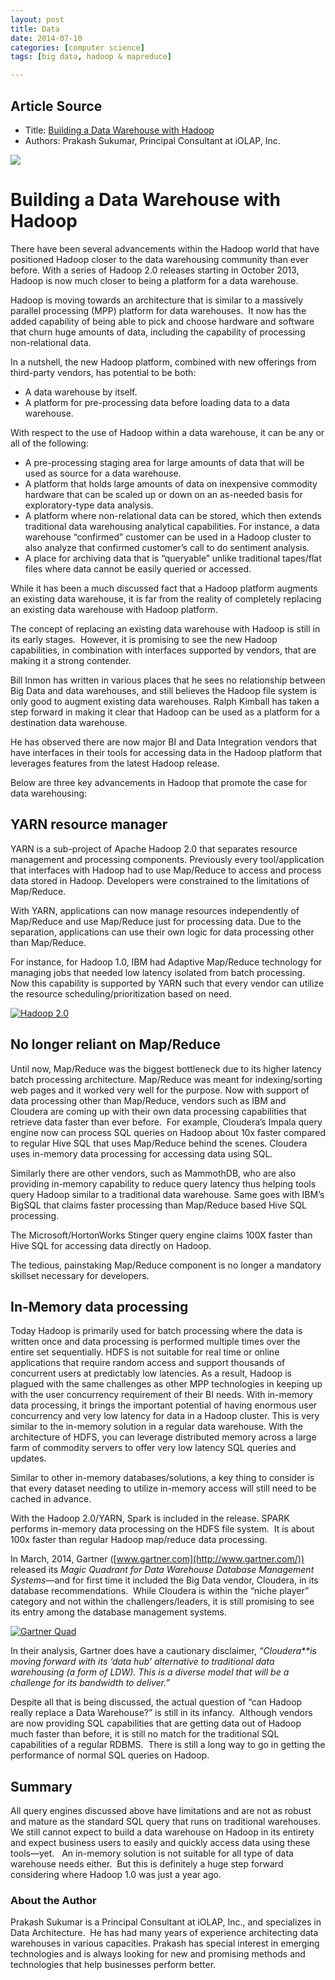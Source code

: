```yaml
---
layout: post
title: Data
date: 2014-07-10
categories: [computer science]
tags: [big data, hadoop & mapreduce]

---
```




## Article Source
* Title: [Building a Data Warehouse with Hadoop](http://www.iolap.com/blog/building-a-data-warehouse-with-hadoop/)
* Authors: Prakash Sukumar, Principal Consultant at iOLAP, Inc.

[![](http://sungsoo.github.com/images/datawarehousehadoop.png)](http://sungsoo.github.com/images/datawarehousehadoop.png)



# Building a Data Warehouse with Hadoop 

There have been several advancements within the Hadoop world that have
positioned Hadoop closer to the data warehousing community than ever
before. With a series of Hadoop 2.0 releases starting in October 2013,
Hadoop is now much closer to being a platform for a data warehouse.

Hadoop is moving towards an architecture that is similar to a massively
parallel processing (MPP) platform for data warehouses.  It now has the
added capability of being able to pick and choose hardware and software
that churn huge amounts of data, including the capability of processing
non-relational data.

In a nutshell, the new Hadoop platform, combined with new offerings from
third-party vendors, has potential to be both:

-   A data warehouse by itself.
-   A platform for pre-processing data before loading data to a data
    warehouse.

With respect to the use of Hadoop within a data warehouse, it can be any
or all of the following:

-   A pre-processing staging area for large amounts of data that will be
    used as source for a data warehouse.
-   A platform that holds large amounts of data on inexpensive commodity
    hardware that can be scaled up or down on an as-needed basis for
    exploratory-type data analysis.
-   A platform where non-relational data can be stored, which then
    extends traditional data warehousing analytical capabilities. For
    instance, a data warehouse “confirmed” customer can be used in a
    Hadoop cluster to also analyze that confirmed customer’s call to do
    sentiment analysis.
-   A place for archiving data that is “queryable” unlike traditional
    tapes/flat files where data cannot be easily queried or accessed.

While it has been a much discussed fact that a Hadoop platform augments
an existing data warehouse, it is far from the reality of completely
replacing an existing data warehouse with Hadoop platform.

The concept of replacing an existing data warehouse with Hadoop is still
in its early stages.  However, it is promising to see the new Hadoop
capabilities, in combination with interfaces supported by vendors, that
are making it a strong contender.

Bill Inmon has written in various places that he sees no relationship
between Big Data and data warehouses, and still believes the Hadoop file
system is only good to augment existing data warehouses. Ralph Kimball
has taken a step forward in making it clear that Hadoop can be used as a
platform for a destination data warehouse.

He has observed there are now major BI and Data Integration vendors that
have interfaces in their tools for accessing data in the Hadoop platform
that leverages features from the latest Hadoop release.

Below are three key advancements in Hadoop that promote the case for
data warehousing:

## YARN resource manager

YARN is a sub-project of Apache Hadoop 2.0 that separates resource
management and processing components. Previously every tool/application
that interfaces with Hadoop had to use Map/Reduce to access and process
data stored in Hadoop. Developers were constrained to the limitations of
Map/Reduce.

With YARN, applications can now manage resources independently of
Map/Reduce and use Map/Reduce just for processing data. Due to the
separation, applications can use their own logic for data processing
other than Map/Reduce.

For instance, for Hadoop 1.0, IBM had Adaptive Map/Reduce technology for
managing jobs that needed low latency isolated from batch processing.
Now this capability is supported by YARN such that every vendor can
utilize the resource scheduling/prioritization based on need.

[![Hadoop
2.0](http://www.iolap.com/blog/wp-content/uploads/2014/04/Hadoop-2.0.png)](http://www.iolap.com/blog/wp-content/uploads/2014/04/Hadoop-2.0.png)
   
## No longer reliant on Map/Reduce

Until now, Map/Reduce was the biggest bottleneck due to its higher
latency batch processing architecture. Map/Reduce was meant for
indexing/sorting web pages and it worked very well for the purpose. Now
with support of data processing other than Map/Reduce, vendors such as
IBM and Cloudera are coming up with their own data processing
capabilities that retrieve data faster than ever before.  For example,
Cloudera’s Impala query engine now can process SQL queries on Hadoop
about 10x faster compared to regular Hive SQL that uses Map/Reduce
behind the scenes. Cloudera uses in-memory data processing for accessing
data using SQL.

Similarly there are other vendors, such as MammothDB, who are also
providing in-memory capability to reduce query latency thus helping
tools query Hadoop similar to a traditional data warehouse. Same goes
with IBM’s BigSQL that claims faster processing than Map/Reduce based
Hive SQL processing.

The Microsoft/HortonWorks Stinger query engine claims 100X faster than
Hive SQL for accessing data directly on Hadoop.

The tedious, painstaking Map/Reduce component is no longer a mandatory
skillset necessary for developers.

## In-Memory data processing

Today Hadoop is primarily used for batch processing where the data is
written once and data processing is performed multiple times over the
entire set sequentially. HDFS is not suitable for real time or online
applications that require random access and support thousands of
concurrent users at predictably low latencies. As a result, Hadoop is
plagued with the same challenges as other MPP technologies in keeping up
with the user concurrency requirement of their BI needs. With in-memory
data processing, it brings the important potential of having enormous
user concurrency and very low latency for data in a Hadoop cluster. This
is very similar to the in-memory solution in a regular data warehouse.
With the architecture of HDFS, you can leverage distributed memory
across a large farm of commodity servers to offer very low latency SQL
queries and updates.

Similar to other in-memory databases/solutions, a key thing to consider
is that every dataset needing to utilize in-memory access will still
need to be cached in advance.

With the Hadoop 2.0/YARN, Spark is included in the release. SPARK
performs in-memory data processing on the HDFS file system.  It is about
100x faster than regular Hadoop map/reduce data processing.

In March, 2014, Gartner ([www.gartner.com](http://www.gartner.com/))
released its *Magic Quadrant for Data Warehouse Database Management
Systems*—and for first time it included the Big Data vendor, Cloudera,
in its database recommendations.  While Cloudera is within the “niche
player” category and not within the challengers/leaders, it is still
promising to see its entry among the database management systems.

[![Gartner
Quad](http://www.iolap.com/blog/wp-content/uploads/2014/04/Gartner-Quad.png)](http://www.iolap.com/blog/wp-content/uploads/2014/04/Gartner-Quad.png)

In their analysis, Gartner does have a cautionary disclaimer,
*“Cloudera**is moving forward with its ‘data hub’ alternative to
traditional data warehousing (a form of LDW). This is a diverse model
that will be a challenge for its bandwidth to deliver.”*

Despite all that is being discussed, the actual question of “can Hadoop
really replace a Data Warehouse?” is still in its infancy.  Although
vendors are now providing SQL capabilities that are getting data out of
Hadoop much faster than before, it is still no match for the traditional
SQL capabilities of a regular RDBMS.  There is still a long way to go in
getting the performance of normal SQL queries on Hadoop.

## Summary

All query engines discussed above have limitations and are not as robust
and mature as the standard SQL query that runs on traditional
warehouses. We still cannot expect to build a data warehouse on Hadoop
in its entirety and expect business users to easily and quickly access
data using these tools—yet.   An in-memory solution is not suitable for
all type of data warehouse needs either.  But this is definitely a huge
step forward considering where Hadoop 1.0 was just a year ago.

### About the Author

Prakash Sukumar is a Principal Consultant at iOLAP, Inc., and
specializes in Data Architecture.  He has had many years of experience
architecting data warehouses in various capacities. Prakash has special
interest in emerging technologies and is always looking for new and
promising methods and technologies that help businesses perform better.


